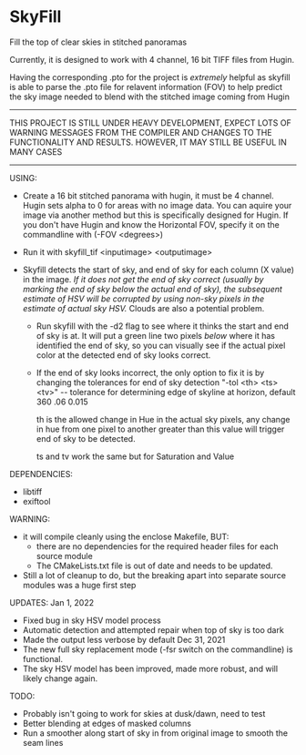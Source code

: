 # SkyFill
Fill the top of clear skies in stitched panoramas

Currently, it is designed to work with 4 channel, 16 bit TIFF files from Hugin.

Having the corresponding .pto for the project is *extremely* helpful as skyfill
is able to parse the .pto file for relavent information (FOV) to help predict
the sky image needed to blend with the stitched image coming from Hugin

*************************************************************************
THIS PROJECT IS STILL UNDER HEAVY DEVELOPMENT, EXPECT LOTS OF WARNING MESSAGES FROM THE COMPILER
AND CHANGES TO THE FUNCTIONALITY AND RESULTS.  HOWEVER, IT MAY STILL BE USEFUL
IN MANY CASES
*************************************************************************

USING:
* Create a 16 bit stitched panorama with hugin, it must be 4 channel.  Hugin sets alpha to 0 for areas with
  no image data.  You can aquire your image via another method but this is specifically designed for Hugin.  If you
  don't have Hugin and know the Horizontal FOV, specify it on the commandline with (-FOV \<degrees\>)

* Run it with skyfill_tif \<inputimage\> \<outputimage\>

* Skyfill detects the start of sky, and end of sky for each column (X value) in the image.  *If it does not get the
  end of sky correct (usually by marking the end of sky below the actual end of sky), the subsequent estimate of HSV will be 
  corrupted by using non-sky pixels in the estimate of actual sky HSV.*   Clouds are also a potential problem.

  - Run skyfill with the -d2 flag to see where it thinks the start and end of sky is at.  It will put a green line two pixels
    *below* where it has identified the end of sky, so you can visually see if the actual pixel color at the detected
    end of sky looks correct.
  - If the end of sky looks incorrect, the only option to fix it is by changing the tolerances for end of sky detection
     "-tol \<th\> \<ts\> \<tv\>" -- tolerance for determining edge of skyline at horizon, default 360 .06 0.015

     th is the allowed change in Hue in the actual sky pixels, any change in hue from one pixel to another greater than this value
     will trigger end of sky to be detected.
     
     ts and tv work the same but for Saturation and Value
 

DEPENDENCIES:

* libtiff
* exiftool

WARNING:
* it will compile cleanly using the enclose Makefile, BUT:
  - there are no dependencies for the required header files for each source module
  - The CMakeLists.txt file is out of date and needs to be updated.
* Still a lot of cleanup to do, but the breaking apart into separate source modules was a huge first step

UPDATES:
Jan 1, 2022
* Fixed bug in sky HSV model process
* Automatic detection and attempted repair when top of sky is too dark
* Made the output less verbose by default
Dec 31, 2021
* The new full sky replacement mode (-fsr switch on the commandline) is functional.
* The sky HSV model has been improved, made more robust, and will likely change again.

TODO:
* Probably isn't going to work for skies at dusk/dawn, need to test
* Better blending at edges of masked columns
* Run a smoother along start of sky in from original image to smooth the seam lines
